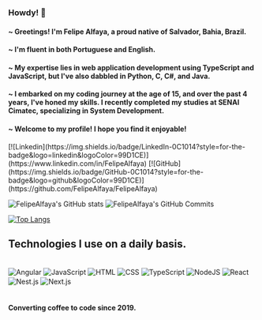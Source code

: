 ### Howdy! 👋
#### ~ Greetings! I'm Felipe Alfaya, a proud native of Salvador, Bahia, Brazil.
#### ~ I'm fluent in both Portuguese and English.
#### ~ My expertise lies in web application development using TypeScript and JavaScript, but I've also dabbled in Python, C, C#, and Java.
#### ~ I embarked on my coding journey at the age of 15, and over the past 4 years, I've honed my skills. I recently completed my studies at SENAI Cimatec, specializing in System Development.
#### ~ Welcome to my profile! I hope you find it enjoyable!

<div style="display: inline_block">
[![Linkedin](https://img.shields.io/badge/LinkedIn-0C1014?style=for-the-badge&logo=linkedin&logoColor=99D1CE)](https://www.linkedin.com/in/FelipeAlfaya) 
[![GitHub](https://img.shields.io/badge/GitHub-0C1014?style=for-the-badge&logo=github&logoColor=99D1CE)](https://github.com/FelipeAlfaya/FelipeAlfaya) 
</div>

![FelipeAlfaya's GitHub stats](https://github-readme-stats.vercel.app/api?username=FelipeAlfaya&show_icons=true&theme=gotham)
![FelipeAlfaya's GitHub Commits](https://github-readme-streak-stats.herokuapp.com/?user=FelipeAlfaya&theme=gotham)

[![Top Langs](https://github-readme-stats.vercel.app/api/top-langs/?username=FelipeAlfaya&layout=compact&langs_count=168&theme=gotham)]()

## Technologies I use on a daily basis.

<div style="display: inline_block"> <br/>
    <img align="center" alt="Angular" src="https://img.shields.io/badge/Angular-0C1014?style=for-the-badge&logo=angular&logoColor=99D1CE"/>
    <img align="center" alt="JavaScript" src="https://img.shields.io/badge/JavaScript-0C1014?style=for-the-badge&logo=javascript&logoColor=99D1CE"/>
    <img align="center" alt="HTML" src="https://img.shields.io/badge/HTML5-0C1014?style=for-the-badge&logo=html5&logoColor=99D1CE"/>
    <img align="center" alt="CSS" src="https://img.shields.io/badge/CSS3-0C1014?style=for-the-badge&logo=css3&logoColor=99D1CE"/>
    <img align="center" alt="TypeScript" src="https://img.shields.io/badge/TypeScript-0C1014?style=for-the-badge&logo=typescript&logoColor=99D1CE"/>
    <img align="center" alt="NodeJS" src="https://img.shields.io/badge/Node.js-0C1014?style=for-the-badge&logo=npm&logoColor=99D1CE"/>
    <img align="center" alt="React" src="https://img.shields.io/badge/React-0C1014?style=for-the-badge&logo=react&logoColor=99D1CE"/>
    <img align="center" alt="Nest.js" src="https://img.shields.io/badge/Nest.js-0C1014?style=for-the-badge&logo=nestjs&logoColor=99D1CE"/>
    <img align="center" alt="Next.js" src="https://img.shields.io/badge/Next.js-0C1014?style=for-the-badge&logo=next.js&logoColor=99D1CE"/>
</div> <br/>

#### Converting coffee to code since 2019.



 
 <!--https://github-readme-stats.vercel.app/api/top-langs/?username=FelipeAlfaya&layout=demo-->
